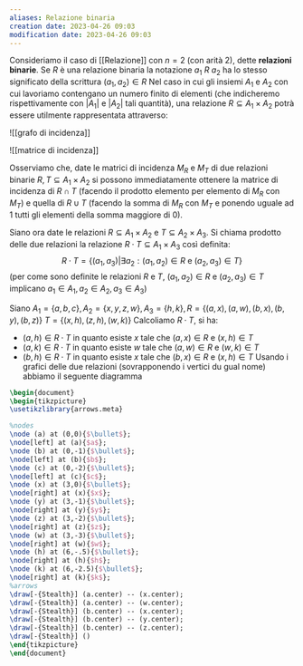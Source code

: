 ```yaml
---
aliases: Relazione binaria
creation date: 2023-04-26 09:03
modification date: 2023-04-26 09:03
---
```


Consideriamo il caso di [[Relazione]] con $n = 2$ (con arità $2$), dette **relazioni binarie**.
Se $R$ è una relazione binaria la notazione $a_{1}\ R\ a_{2}$ ha lo stesso significato della scrittura $(a_{1},a_{2}) \in R$
Nel caso in cui gli insiemi $A_{1}$ e $A_{2}$ con cui lavoriamo contengano un numero finito di elementi (che indicheremo rispettivamente con $|A_{1}|$ e $|A_{2}|$ tali quantità), una relazione $R \subseteq A_{1} \times A_{2}$ potrà essere utilmente rappresentata attraverso:

![[grafo di incidenza]]

![[matrice di incidenza]]

Osserviamo che, date le matrici di incidenza $M_{R}$ e $M_{T}$ di due relazioni binarie $R,T \subseteq A_{1} \times A_{2}$ si possono immediatamente ottenere la matrice di incidenza di $R \cap T$ (facendo il prodotto elemento per elemento di $M_{R}$ con $M_{T}$) e quella di $R \cup T$ (facendo la somma di $M_{R}$ con $M_{T}$ e ponendo uguale ad $1$ tutti gli elementi della somma maggiore di $0$).

Siano ora date le relazioni $R \subseteq A_{1} \times A_{2}$ e $T \subseteq A_{2} \times A_{3}$. Si chiama prodotto delle due relazioni la relazione $R \cdot T \subseteq A_{1} \times A_{3}$ così definita:
$$ R \cdot T = \{ (a_{1},a_{3}) | \exists a_{2} : (a_{1},a_{2}) \in R \text{ e } (a_{2},a_{3}) \in T \} $$
(per come sono definite le relazioni $R$ e $T$, $(a_{1},a_{2}) \in R$ e $(a_{2},a_{3}) \in T$ implicano $a_{1} \in A_{1}, a_{2} \in A_{2}, a_{3} \in A_{3}$) 

Siano $A_{1} = \{ a,b,c \}, A_{2} = \{ x,y,z,w \}, A_{3} = \{ h,k \}, R = \{ (a,x),(a,w),(b,x),(b,y),(b,z) \}$
$T = \{ (x,h),(z,h),(w,k) \}$
Calcoliamo $R \cdot T$, si ha:
- $(a,h) \in R \cdot T$ in quanto esiste $x$ tale che $(a,x) \in R$ e $(x,h) \in T$
- $(a,k) \in R \cdot T$ in quanto esiste $w$ tale che $(a,w) \in R$ e $(w,k) \in T$
- $(b,h) \in R \cdot T$ in quanto esiste $x$ tale che $(b,x) \in R$ e $(x,h) \in T$
Usando i grafici delle due relazioni (sovrapponendo i vertici du gual nome) abbiamo il seguente diagramma
 ```tikz
 \begin{document}
 \begin{tikzpicture}
 \usetikzlibrary{arrows.meta}
 
 %nodes
 \node (a) at (0,0){$\bullet$};
 \node[left] at (a){$a$};
 \node (b) at (0,-1){$\bullet$};
 \node[left] at (b){$b$};
 \node (c) at (0,-2){$\bullet$};
 \node[left] at (c){$c$};
 \node (x) at (3,0){$\bullet$};
 \node[right] at (x){$x$};
 \node (y) at (3,-1){$\bullet$};
 \node[right] at (y){$y$};
 \node (z) at (3,-2){$\bullet$};
 \node[right] at (z){$z$};
 \node (w) at (3,-3){$\bullet$};
 \node[right] at (w){$w$};
 \node (h) at (6,-.5){$\bullet$};
 \node[right] at (h){$h$};
 \node (k) at (6,-2.5){$\bullet$};
 \node[right] at (k){$k$};
 %arrows
 \draw[-{Stealth}] (a.center) -- (x.center);
 \draw[-{Stealth}] (a.center) -- (w.center);
 \draw[-{Stealth}] (b.center) -- (x.center);
 \draw[-{Stealth}] (b.center) -- (y.center);
 \draw[-{Stealth}] (b.center) -- (z.center);
 \draw[-{Stealth}] ()
 \end{tikzpicture}
 \end{document}
 ```
 